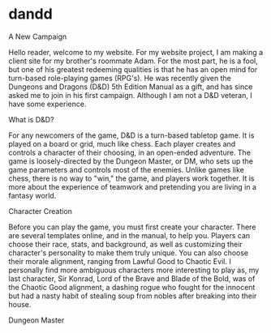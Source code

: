 # dandd
 A New Campaign
<!--This is my starting point for my client website. My brother's roommate is currently planning the details of the campaign, which I plan to partake in, and will manipulate my reluctant brother into playing as well. He is using the 5th Edition manual for the game parameters.-->
<p> Hello reader, welcome to my website. For my website project, I am making a client site for my brother's roommate Adam. For the most part, he is a fool, but one of his greatest redeeming qualities is that he has an open mind for turn-based role-playing games (RPG's). He was recently given the Dungeons and Dragons (D&D) 5th Edition Manual as a gift, and has since asked me to join in his first campaign. Although I am not a D&D veteran, I have some experience.</p>
<p> What is D&D? </p>
<!--Go back later and add a yellow highlight or some other distinguishing attribute to mark this as a heading.-->
<p> For any newcomers of the game, D&D is a turn-based tabletop game. It is played on a board or grid, much like chess. Each player creates and controls a character of their choosing, in an open-ended adventure. The game is loosely-directed by the Dungeon Master, or DM, who sets up the game parameters and controls most of the enemies. Unlike games like chess, there is no way to "win," the game, and players work together. It is more about the experience of teamwork and pretending you are living in a fantasy world.</p>
<p> Character Creation </p>
<!--Same as above, make a secondary title.-->
<p> Before you can play the game, you must first create your character. There are several templates online, and in the manual, to help you. Players can choose their race, stats, and background, as well as customizing their character's personality to make them truly unique. You can also choose their morale alignment, ranging from Lawful Good to Chaotic Evil. I personally find more ambiguous characters more interesting to play as, my last character, Sir Konrad, Lord of the Brave and Blade of the Bold, was of the Chaotic Good alignment, a dashing rogue who fought for the innocent but had a nasty habit of stealing soup from nobles after breaking into their house.</p>
<p> Dungeon Master </p>
